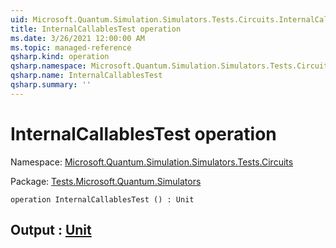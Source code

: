 ```yaml
---
uid: Microsoft.Quantum.Simulation.Simulators.Tests.Circuits.InternalCallablesTest
title: InternalCallablesTest operation
ms.date: 3/26/2021 12:00:00 AM
ms.topic: managed-reference
qsharp.kind: operation
qsharp.namespace: Microsoft.Quantum.Simulation.Simulators.Tests.Circuits
qsharp.name: InternalCallablesTest
qsharp.summary: ''
---
```


# InternalCallablesTest operation

Namespace: [Microsoft.Quantum.Simulation.Simulators.Tests.Circuits](xref:Microsoft.Quantum.Simulation.Simulators.Tests.Circuits)

Package: [Tests.Microsoft.Quantum.Simulators](https://nuget.org/packages/Tests.Microsoft.Quantum.Simulators)




```qsharp
operation InternalCallablesTest () : Unit
```


## Output : [Unit](xref:microsoft.quantum.lang-ref.unit)

